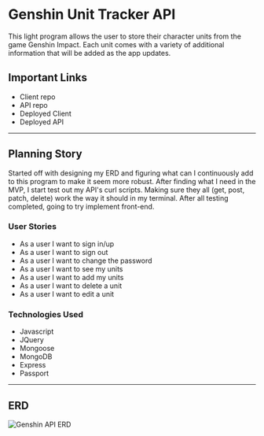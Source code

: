 # Genshin Unit Tracker API

This light program allows the user to store their character units from the game Genshin Impact. Each unit comes with a variety of additional information that will be added as the app updates. 

## Important Links

  - Client repo
  - API repo
  - Deployed Client
  - Deployed API

***

## Planning Story

 Started off with designing my ERD and figuring what can I continuously add to this program to make it seem more robust. After finding what I need in the MVP, I start test out my API's curl scripts. Making sure they all (get, post, patch, delete) work the way it should in my terminal. After all testing completed, going to try implement front-end.

### User Stories

  - As a user I want to sign in/up
  - As a user I want to sign out
  - As a user I want to change the password
  - As a user I want to see my units
  - As a user I want to add my units
  - As a user I want to delete a unit
  - As a user I want to edit a unit
  
### Technologies Used

- Javascript
- JQuery
- Mongoose
- MongoDB
- Express
- Passport

<!-- ### Unsolved Problems

... -->

***

## ERD

![Genshin API ERD](https://i.imgur.com/TP1xRws.png)
